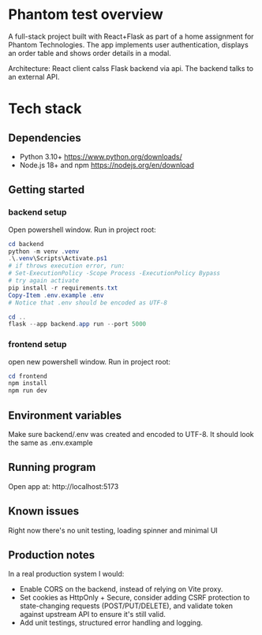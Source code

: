 # Phantom test overview

A full-stack project built with React+Flask as part of a home assignment for Phantom Technologies.
The app implements user authentication, displays an order table and shows order details in a modal.

Architecture: React client calss Flask backend via api. The backend talks to an external API.

# Tech stack

## Dependencies

- Python 3.10+
  https://www.python.org/downloads/
- Node.js 18+ and npm
  https://nodejs.org/en/download

## Getting started

### backend setup

Open powershell window. Run in project root:

```powershell
cd backend
python -m venv .venv
.\.venv\Scripts\Activate.ps1
# if throws execution error, run:
# Set-ExecutionPolicy -Scope Process -ExecutionPolicy Bypass
# try again activate
pip install -r requirements.txt
Copy-Item .env.example .env
# Notice that .env should be encoded as UTF-8

cd ..
flask --app backend.app run --port 5000
```

### frontend setup

open new powershell window.
Run in project root:

```powershell
cd frontend
npm install
npm run dev
```

## Environment variables

Make sure backend/.env was created and encoded to UTF-8.
It should look the same as .env.example

## Running program

Open app at: http://localhost:5173

## Known issues

Right now there's no unit testing, loading spinner and minimal UI

## Production notes

In a real production system I would:

- Enable CORS on the backend, instead of relying on Vite proxy.
- Set cookies as HttpOnly + Secure, consider adding CSRF protection to state-changing requests (POST/PUT/DELETE), and validate token against upstream API to ensure it's still valid.
- Add unit testings, structured error handling and logging.
